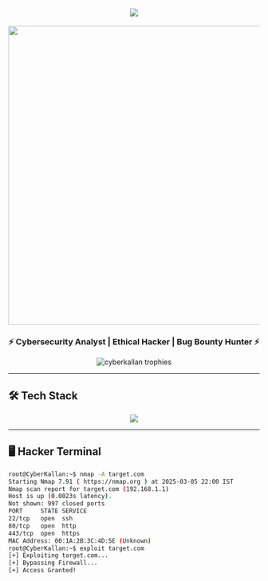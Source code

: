 <!-- CENTERED HACKER INTRO -->
<h1 align="center">
  <img src="https://readme-typing-svg.herokuapp.com?font=monospace&size=24&color=00FF00&center=true&vCenter=true&width=600&lines=Welcome+to+CyberKallan's+World...;Initializing+Hack+Environment...;Access+Granted...;Enjoy+Your+Stay!" />
</h1>

<!-- CYBERPUNK PROFILE IMAGE -->
<p align="center">
  <img src="(https://ibb.co/FL0WSDpn)" width="600">
</p>

<!-- SHORT BIO -->
<h3 align="center">⚡ Cybersecurity Analyst | Ethical Hacker | Bug Bounty Hunter ⚡</h3>

<p align="center">
  <img src="https://github-profile-trophy.vercel.app/?username=cyberkallan&theme=matrix&row=1&column=6" alt="cyberkallan trophies" />
</p>

---

## **🛠️ Tech Stack**
<p align="center">
  <img src="https://skillicons.dev/icons?i=python,javascript,html,css,bootstrap,nodejs,mysql,mongodb,linux,git,github,aws,hacking" />
</p>

---

## **🖥️ Hacker Terminal**
```sh
root@CyberKallan:~$ nmap -A target.com
Starting Nmap 7.91 ( https://nmap.org ) at 2025-03-05 22:00 IST
Nmap scan report for target.com (192.168.1.1)
Host is up (0.0023s latency).
Not shown: 997 closed ports
PORT     STATE SERVICE
22/tcp   open  ssh
80/tcp   open  http
443/tcp  open  https
MAC Address: 00:1A:2B:3C:4D:5E (Unknown)
root@CyberKallan:~$ exploit target.com
[+] Exploiting target.com...
[+] Bypassing Firewall...
[+] Access Granted!
